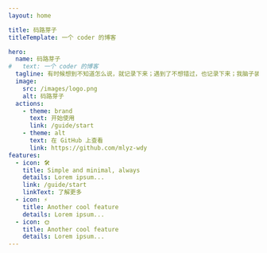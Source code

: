 ```yaml
---
layout: home

title: 码路芽子
titleTemplate: 一个 coder 的博客

hero:
  name: 码路芽子
#   text: 一个 coder 的博客
  tagline: 有时候想到不知道怎么说，就记录下来；遇到了不想错过，也记录下来；我脑子装不下东西了
  image:
    src: /images/logo.png
    alt: 码路芽子
  actions:
    - theme: brand
      text: 开始使用
      link: /guide/start
    - theme: alt
      text: 在 GitHub 上查看
      link: https://github.com/mlyz-wdy
features:
  - icon: 🛠️
    title: Simple and minimal, always
    details: Lorem ipsum...
    link: /guide/start
    linkText: 了解更多
  - icon: ⚡️
    title: Another cool feature
    details: Lorem ipsum...
  - icon: 🌞
    title: Another cool feature
    details: Lorem ipsum...
---
```


